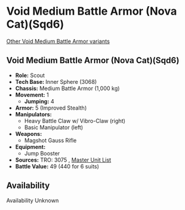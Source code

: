 # Void Medium Battle Armor (Nova Cat)(Sqd6) 

[Other Void Medium Battle Armor variants](../void_medium_battle_armor.md) 

## Void Medium Battle Armor (Nova Cat)(Sqd6) 

- **Role:** Scout 
- **Tech Base:** Inner Sphere (3068) 
- **Chassis:** Medium Battle Armor (1,000 kg) 
- **Movement:** 1 
  - **Jumping:** 4 
- **Armor:** 5 (Improved Stealth) 
- **Manipulators:** 
  - Heavy Battle Claw w/ Vibro-Claw (right) 
  - Basic Manipulator (left) 
- **Weapons:** 
  - Magshot Gauss Rifle 
- **Equipment:** 
  - Jump Booster 
- **Sources:** TRO: 3075 , [Master Unit List](http://masterunitlist.info/Unit/Details/9067) 
- **Battle Value:** 49 (440 for 6 suits) 

## Availability 

Availability Unknown 


